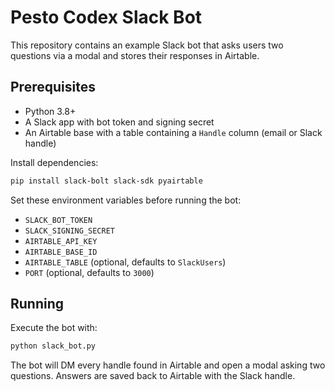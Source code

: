 # Pesto Codex Slack Bot

This repository contains an example Slack bot that asks users two questions via a modal and stores their responses in Airtable.

## Prerequisites

- Python 3.8+
- A Slack app with bot token and signing secret
- An Airtable base with a table containing a `Handle` column (email or Slack handle)

Install dependencies:

```bash
pip install slack-bolt slack-sdk pyairtable
```

Set these environment variables before running the bot:

- `SLACK_BOT_TOKEN`
- `SLACK_SIGNING_SECRET`
- `AIRTABLE_API_KEY`
- `AIRTABLE_BASE_ID`
- `AIRTABLE_TABLE` (optional, defaults to `SlackUsers`)
- `PORT` (optional, defaults to `3000`)

## Running

Execute the bot with:

```bash
python slack_bot.py
```

The bot will DM every handle found in Airtable and open a modal asking two questions. Answers are saved back to Airtable with the Slack handle.
